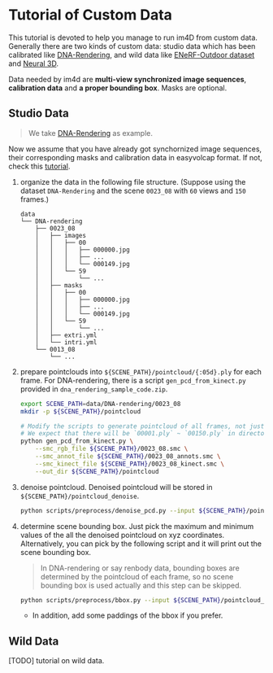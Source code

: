 # Tutorial of Custom Data


This tutorial is devoted to help you manage to run im4D from custom data. Generally there are two kinds of custom data: studio data which has been calibrated like [DNA-Rendering](https://dna-rendering.github.io/), and wild data like [ENeRF-Outdoor dataset](https://github.com/zju3dv/ENeRF/blob/master/docs/enerf_outdoor.md) and [Neural 3D](https://github.com/facebookresearch/Neural_3D_Video/releases).

Data needed by im4d are **multi-view synchronized image sequences**, **calibration data** and **a proper bounding box**. Masks are optional.


## Studio Data

> We take [DNA-Rendering](https://dna-rendering.github.io/) as example.

Now we assume that you have already got synchornized image sequences, their corresponding masks and calibration data in easyvolcap format. If not, check this [tutorial](./studio_data_preprocess.md).

1. organize the data in the following file structure. (Suppose using the dataset `DNA-Rendering` and the scene `0023_08` with `60` views and `150` frames.)

    ```
    data
    └── DNA-rendering
        ├── 0023_08
        │   ├── images
        │   │   ├── 00
        │   │   │   ├── 000000.jpg
        │   │   │   ├── ...
        │   │   │   └── 000149.jpg
        │   │   └── 59
        │   │       └── ...
        │   ├── masks
        │   │   ├── 00
        │   │   │   ├── 000000.jpg
        │   │   │   ├── ...
        │   │   │   └── 000149.jpg
        │   │   └── 59
        │   │       └── ...
        │   ├── extri.yml
        │   └── intri.yml
        └── 0013_08
            └── ...
    ```

2. prepare pointclouds into `${SCENE_PATH}/pointcloud/{:05d}.ply` for each frame. For DNA-rendering, there is a script `gen_pcd_from_kinect.py` provided in `dna_rendering_sample_code.zip`.

    ```bash
    export SCENE_PATH=data/DNA-rendering/0023_08
    mkdir -p ${SCENE_PATH}/pointcloud

    # Modify the scripts to generate pointcloud of all frames, not just frame 50
    # We expect that there will be `00001.ply` ~ `00150.ply` in directory `${SCENE_PATH}/pointcloud`
    python gen_pcd_from_kinect.py \
        --smc_rgb_file ${SCENE_PATH}/0023_08.smc \
        --smc_annot_file ${SCENE_PATH}/0023_08_annots.smc \
        --smc_kinect_file ${SCENE_PATH}/0023_08_kinect.smc \
        --out_dir ${SCENE_PATH}/pointcloud
    ```

3. denoise pointcloud. Denoised pointcloud will be stored in `${SCENE_PATH}/pointcloud_denoise`.

    ```bash
    python scripts/preprocess/denoise_pcd.py --input ${SCENE_PATH}/pointcloud
    ```

4. determine scene bounding box. Just pick the maximum and minimum values of the all the denoised pointcloud on xyz coordinates. Alternatively, you can pick by the following script and it will print out the scene bounding box.

    > In DNA-rendering or say renbody data, bounding boxes are determined by the pointcloud of each frame, so no scene bounding box is used actually and this step can be skipped.

    ```bash
    python scripts/preprocess/bbox.py --input ${SCENE_PATH}/pointcloud_denoise
    ```

    - In addition, add some paddings of the bbox if you prefer.


## Wild Data

[TODO] tutorial on wild data.
